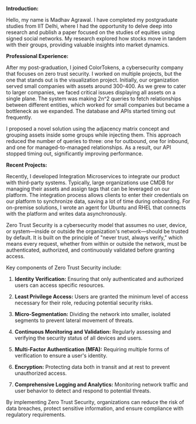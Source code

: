 

**Introduction:**

Hello, my name is Madhav Agrawal. I have completed my postgraduate studies from IIT Delhi, where I had the opportunity to delve deep into research and publish a paper focused on the studies of equities using signed social networks. My research explored how stocks move in tandem with their groups, providing valuable insights into market dynamics.

**Professional Experience:**

After my post-graduation, I joined ColorTokens, a cybersecurity company that focuses on zero trust security. I worked on multiple projects, but the one that stands out is the visualization project. Initially, our organization served small companies with assets around 300-400. As we grew to cater to larger companies, we faced critical issues displaying all assets on a single plane. The system was making 2n^2 queries to fetch relationships between different entities, which worked for small companies but became a bottleneck as we expanded. The database and APIs started timing out frequently.

I proposed a novel solution using the adjacency matrix concept and grouping assets inside some groups while injecting them. This approach reduced the number of queries to three: one for outbound, one for inbound, and one for managed-to-managed relationships. As a result, our API stopped timing out, significantly improving performance.

**Recent Projects:**

Recently, I developed Integration Microservices to integrate our product with third-party systems. Typically, large organizations use CMDB for managing their assets and assign tags that can be leveraged on our platform. The integration process allows clients to enter their credentials on our platform to synchronize data, saving a lot of time during onboarding. For on-premise solutions, I wrote an agent for Ubuntu and RHEL that connects with the platform and writes data asynchronously.


Zero Trust Security is a cybersecurity model that assumes no user, device, or system—inside or outside the organization's network—should be trusted by default. It is built on the principle of "never trust, always verify," which means every request, whether from within or outside the network, must be authenticated, authorized, and continuously validated before granting access.

Key components of Zero Trust Security include:

1. **Identity Verification:** Ensuring that only authenticated and authorized users can access specific resources.

2. **Least Privilege Access:** Users are granted the minimum level of access necessary for their role, reducing potential security risks.

3. **Micro-Segmentation:** Dividing the network into smaller, isolated segments to prevent lateral movement of threats.

4. **Continuous Monitoring and Validation:** Regularly assessing and verifying the security status of all devices and users.

5. **Multi-Factor Authentication (MFA):** Requiring multiple forms of verification to ensure a user's identity.

6. **Encryption:** Protecting data both in transit and at rest to prevent unauthorized access.

7. **Comprehensive Logging and Analytics:** Monitoring network traffic and user behavior to detect and respond to potential threats.

By implementing Zero Trust Security, organizations can reduce the risk of data breaches, protect sensitive information, and ensure compliance with regulatory requirements.